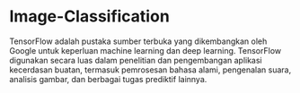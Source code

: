 # Image-Classification
TensorFlow adalah pustaka sumber terbuka yang dikembangkan oleh Google untuk keperluan machine learning dan deep learning. TensorFlow digunakan secara luas dalam penelitian dan pengembangan aplikasi kecerdasan buatan, termasuk pemrosesan bahasa alami, pengenalan suara, analisis gambar, dan berbagai tugas prediktif lainnya.
